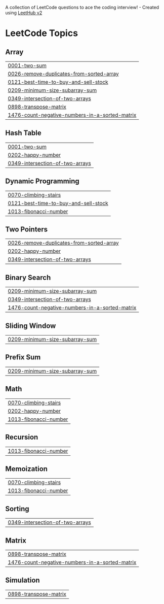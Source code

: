 A collection of LeetCode questions to ace the coding interview! - Created using [LeetHub v2](https://github.com/arunbhardwaj/LeetHub-2.0)
<!---LeetCode Topics Start-->
# LeetCode Topics
## Array
|  |
| ------- |
| [0001-two-sum](https://github.com/RaghavendraReddy7/Leetcode/tree/master/0001-two-sum) |
| [0026-remove-duplicates-from-sorted-array](https://github.com/RaghavendraReddy7/Leetcode/tree/master/0026-remove-duplicates-from-sorted-array) |
| [0121-best-time-to-buy-and-sell-stock](https://github.com/RaghavendraReddy7/Leetcode/tree/master/0121-best-time-to-buy-and-sell-stock) |
| [0209-minimum-size-subarray-sum](https://github.com/RaghavendraReddy7/Leetcode/tree/master/0209-minimum-size-subarray-sum) |
| [0349-intersection-of-two-arrays](https://github.com/RaghavendraReddy7/Leetcode/tree/master/0349-intersection-of-two-arrays) |
| [0898-transpose-matrix](https://github.com/RaghavendraReddy7/Leetcode/tree/master/0898-transpose-matrix) |
| [1476-count-negative-numbers-in-a-sorted-matrix](https://github.com/RaghavendraReddy7/Leetcode/tree/master/1476-count-negative-numbers-in-a-sorted-matrix) |
## Hash Table
|  |
| ------- |
| [0001-two-sum](https://github.com/RaghavendraReddy7/Leetcode/tree/master/0001-two-sum) |
| [0202-happy-number](https://github.com/RaghavendraReddy7/Leetcode/tree/master/0202-happy-number) |
| [0349-intersection-of-two-arrays](https://github.com/RaghavendraReddy7/Leetcode/tree/master/0349-intersection-of-two-arrays) |
## Dynamic Programming
|  |
| ------- |
| [0070-climbing-stairs](https://github.com/RaghavendraReddy7/Leetcode/tree/master/0070-climbing-stairs) |
| [0121-best-time-to-buy-and-sell-stock](https://github.com/RaghavendraReddy7/Leetcode/tree/master/0121-best-time-to-buy-and-sell-stock) |
| [1013-fibonacci-number](https://github.com/RaghavendraReddy7/Leetcode/tree/master/1013-fibonacci-number) |
## Two Pointers
|  |
| ------- |
| [0026-remove-duplicates-from-sorted-array](https://github.com/RaghavendraReddy7/Leetcode/tree/master/0026-remove-duplicates-from-sorted-array) |
| [0202-happy-number](https://github.com/RaghavendraReddy7/Leetcode/tree/master/0202-happy-number) |
| [0349-intersection-of-two-arrays](https://github.com/RaghavendraReddy7/Leetcode/tree/master/0349-intersection-of-two-arrays) |
## Binary Search
|  |
| ------- |
| [0209-minimum-size-subarray-sum](https://github.com/RaghavendraReddy7/Leetcode/tree/master/0209-minimum-size-subarray-sum) |
| [0349-intersection-of-two-arrays](https://github.com/RaghavendraReddy7/Leetcode/tree/master/0349-intersection-of-two-arrays) |
| [1476-count-negative-numbers-in-a-sorted-matrix](https://github.com/RaghavendraReddy7/Leetcode/tree/master/1476-count-negative-numbers-in-a-sorted-matrix) |
## Sliding Window
|  |
| ------- |
| [0209-minimum-size-subarray-sum](https://github.com/RaghavendraReddy7/Leetcode/tree/master/0209-minimum-size-subarray-sum) |
## Prefix Sum
|  |
| ------- |
| [0209-minimum-size-subarray-sum](https://github.com/RaghavendraReddy7/Leetcode/tree/master/0209-minimum-size-subarray-sum) |
## Math
|  |
| ------- |
| [0070-climbing-stairs](https://github.com/RaghavendraReddy7/Leetcode/tree/master/0070-climbing-stairs) |
| [0202-happy-number](https://github.com/RaghavendraReddy7/Leetcode/tree/master/0202-happy-number) |
| [1013-fibonacci-number](https://github.com/RaghavendraReddy7/Leetcode/tree/master/1013-fibonacci-number) |
## Recursion
|  |
| ------- |
| [1013-fibonacci-number](https://github.com/RaghavendraReddy7/Leetcode/tree/master/1013-fibonacci-number) |
## Memoization
|  |
| ------- |
| [0070-climbing-stairs](https://github.com/RaghavendraReddy7/Leetcode/tree/master/0070-climbing-stairs) |
| [1013-fibonacci-number](https://github.com/RaghavendraReddy7/Leetcode/tree/master/1013-fibonacci-number) |
## Sorting
|  |
| ------- |
| [0349-intersection-of-two-arrays](https://github.com/RaghavendraReddy7/Leetcode/tree/master/0349-intersection-of-two-arrays) |
## Matrix
|  |
| ------- |
| [0898-transpose-matrix](https://github.com/RaghavendraReddy7/Leetcode/tree/master/0898-transpose-matrix) |
| [1476-count-negative-numbers-in-a-sorted-matrix](https://github.com/RaghavendraReddy7/Leetcode/tree/master/1476-count-negative-numbers-in-a-sorted-matrix) |
## Simulation
|  |
| ------- |
| [0898-transpose-matrix](https://github.com/RaghavendraReddy7/Leetcode/tree/master/0898-transpose-matrix) |
<!---LeetCode Topics End-->